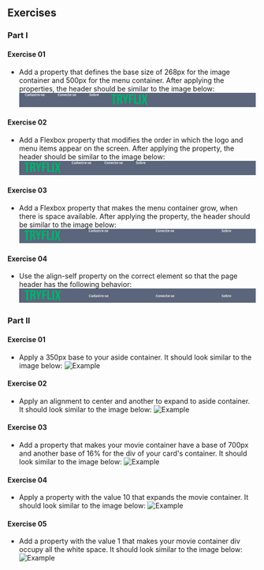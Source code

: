 ## Exercises

### Part I

#### Exercise 01
- Add a property that defines the base size of 268px for the image container and 500px for the menu container. After applying the properties, the header should be similar to the image below:
![Example](images/image-01.jpeg)

#### Exercise 02
- Add a Flexbox property that modifies the order in which the logo and menu items appear on the screen. After applying the property, the header should be similar to the image below:
![Example](images/image-02.jpeg)

#### Exercise 03
- Add a Flexbox property that makes the menu container grow, when there is space available. After applying the property, the header should be similar to the image below:
![Example](images/image-03.jpeg)

#### Exercise 04
- Use the align-self property on the correct element so that the page header has the following behavior:
![Example](images/image-04.jpeg)

### Part II

#### Exercise 01
- Apply a 350px base to your aside container. It should look similar to the image below:
![Example](part-02/images/image-01.jpeg)

#### Exercise 02
- Apply an alignment to center and another to expand to aside container. It should look similar to the image below:
![Example](part-02/images/image-02.jpeg)

#### Exercise 03
- Add a property that makes your movie container have a base of 700px and another base of 16% for the div of your card's container. It should look similar to the image below:
![Example](part-02/images/image-03.jpeg)

#### Exercise 04
- Apply a property with the value 10 that expands the movie container. It should look similar to the image below:
![Example](part-02/images/image-04.jpeg)

#### Exercise 05
- Add a property with the value 1 that makes your movie container div occupy all the white space. It should look similar to the image below:
![Example](part-02/images/image-05.jpeg)
